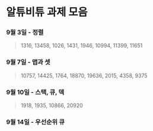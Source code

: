 # 알튜비튜 과제 모음
  ### 9월 3일 - 정렬
  >1316, 13458, 1026, 1431, 1946, 10994, 11399, 11651
  ### 9월 7일 - 맵과 셋
  >10757, 14425, 1764, 18870, 19636, 2015, 4358, 9375
  ### 9월 10일 - 스택, 큐, 덱
  >1918, 1935, 10866, 20920
  ### 9월 14일 - 우선순위 큐
  >
